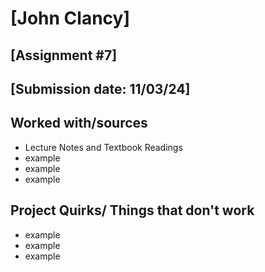 # [John Clancy]
## [Assignment #7]
## [Submission date: 11/03/24]
## Worked with/sources 
* Lecture Notes and Textbook Readings
* example
* example
* example
## Project Quirks/ Things that don't work
* example
* example
* example
